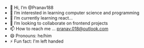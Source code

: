 - 👋 Hi, I’m @Pranav188
- 👀 I’m interested in learning computer science and programming
- 🌱 I’m currently learning react...
- 💞️ I’m looking to collaborate on frontend projects
- 📫 How to reach me ... pranav.018@outlook.com
- 😄 Pronouns: he/him
- ⚡ Fun fact: I'm left handed

<!---
Pranav188/Pranav188 is a ✨ special ✨ repository because its `README.md` (this file) appears on your GitHub profile.
You can click the Preview link to take a look at your changes.
--->
